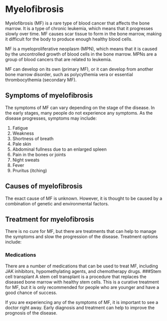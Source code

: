 # Myelofibrosis

Myelofibrosis (MF) is a rare type of blood cancer that affects the bone marrow. It is a type of chronic leukemia, which means that it progresses slowly over time. MF causes scar tissue to form in the bone marrow, making it difficult for the body to produce enough healthy blood cells.

MF is a myeloproliferative neoplasm (MPN), which means that it is caused by the uncontrolled growth of blood cells in the bone marrow. MPNs are a group of blood cancers that are related to leukemia.

MF can develop on its own (primary MF), or it can develop from another bone marrow disorder, such as polycythemia vera or essential thrombocythemia (secondary MF).

## Symptoms of myelofibrosis

The symptoms of MF can vary depending on the stage of the disease. In the early stages, many people do not experience any symptoms. As the disease progresses, symptoms may include:

1. Fatigue
2. Weakness
3. Shortness of breath
4. Pale skin
5. Abdominal fullness due to an enlarged spleen
6. Pain in the bones or joints
7. Night sweats
8. Fever
9. Pruritus (itching)

## Causes of myelofibrosis

The exact cause of MF is unknown. However, it is thought to be caused by a combination of genetic and environmental factors.

## Treatment for myelofibrosis

There is no cure for MF, but there are treatments that can help to manage the symptoms and slow the progression of the disease. Treatment options include:

### Medications
There are a number of medications that can be used to treat MF, including JAK inhibitors, hypomethylating agents, and chemotherapy drugs.
###Stem cell transplant
A stem cell transplant is a procedure that replaces the diseased bone marrow with healthy stem cells. This is a curative treatment for MF, but it is only recommended for people who are younger and have a good chance of success.

If you are experiencing any of the symptoms of MF, it is important to see a doctor right away. Early diagnosis and treatment can help to improve the prognosis of the disease.
